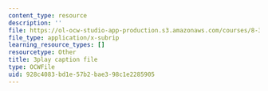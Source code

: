 ```yaml
---
content_type: resource
description: ''
file: https://ol-ocw-studio-app-production.s3.amazonaws.com/courses/8-333-statistical-mechanics-i-statistical-mechanics-of-particles-fall-2013/928c4083bd1e57b2bae398c1e2285905_Y59FgktB4uQ.vtt
file_type: application/x-subrip
learning_resource_types: []
resourcetype: Other
title: 3play caption file
type: OCWFile
uid: 928c4083-bd1e-57b2-bae3-98c1e2285905
---
```

